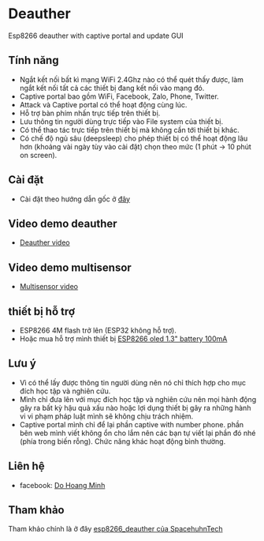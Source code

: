 # Deauther
Esp8266 deauther with captive portal and update GUI

## Tính năng

- Ngắt kết nối bất kì mạng WiFi 2.4Ghz nào có thể quét thấy được, làm ngắt kết nối tất cả các thiết bị đang kết nối vào mạng đó.
- Captive portal bao gồm WiFi, Facebook, Zalo, Phone, Twitter.
- Attack và Captive portal có thể hoạt động cùng lúc.
- Hỗ trợ bàn phím nhấn trực tiếp trên thiết bị.
- Lưu thông tin người dùng trực tiếp vào File system của thiết bị.
- Có thể thao tác trực tiếp trên thiết bị mà không cần tới thiết bị khác.
- Có chế độ ngủ sâu (deepsleep) cho phép thiết bị có thể hoạt động lâu hơn (khoảng vài ngày tùy vào cài đặt) chọn theo mức (1 phút -> 10 phút on screen).

## Cài đặt
- Cài đặt theo hướng dẫn gốc ở [đây](https://github.com/SpacehuhnTech/esp8266_deauther/wiki)

## Video demo deauther
- [Deauther video](https://www.youtube.com/watch?v=lw4Dw__N6mw)
## Video demo multisensor
- [Multisensor video](https://www.youtube.com/watch?v=xygxBfpsQrk)

## thiết bị hỗ trợ 
- ESP8266 4M flash trở lên (ESP32 không hỗ trợ).
- Hoặc mua hỗ trợ mình thiết bị [ESP8266 oled 1.3" battery 100mA](https://shopee.vn/Esp8266-m%C3%A0n-h%C3%ACnh-oled-1.3--i.28473572.7534622099)

## Lưu ý
- Vì có thể lấy được thông tin người dùng nên nó chỉ thích hợp cho mục đích học tập và nghiên cứu.
- Mình chỉ đưa lên với mục đích học tập và nghiên cứu nên mọi hành động gây ra bất kỳ hậu quả xấu nào hoặc lợi dụng thiết bị gây ra những hành vi vi phạm pháp luật mình sẽ không chịu trách nhiệm.
- Captive portal mình chỉ để lại phần captive with number phone. phần bên web mình viết không ổn cho lắm nên các bạn tự viết lại phần đó nhé (phía trong biến rỗng). Chức năng khác hoạt động bình thường. 

## Liên hệ
- facebook: [Do Hoang Minh](https://www.facebook.com/dohoang.minh.90)

## Tham khảo
Tham khảo chính là ở đây [esp8266_deauther của SpacehuhnTech](https://github.com/SpacehuhnTech/esp8266_deauther)